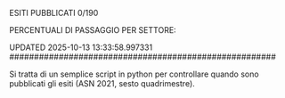 ESITI PUBBLICATI 0/190 

PERCENTUALI DI PASSAGGIO PER SETTORE:

UPDATED 2025-10-13 13:33:58.997331
###################################################### 

Si tratta di un semplice script in python per controllare quando sono pubblicati gli esiti (ASN 2021, sesto quadrimestre).

